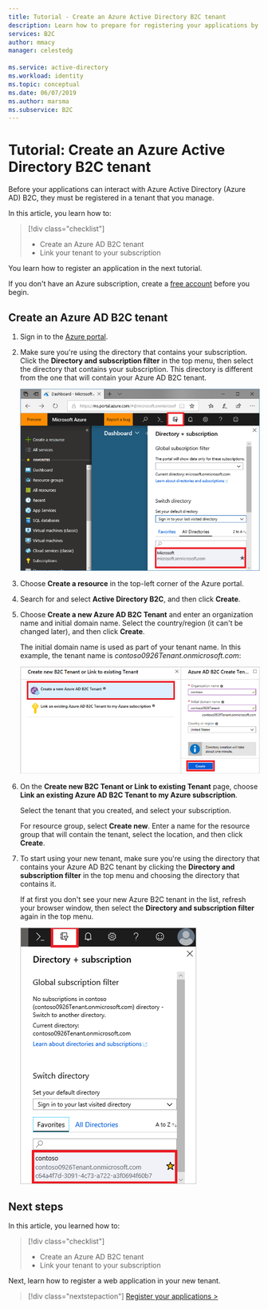 ```yaml
---
title: Tutorial - Create an Azure Active Directory B2C tenant
description: Learn how to prepare for registering your applications by creating an Azure Active Directory B2C tenant using the Azure portal.
services: B2C
author: mmacy
manager: celestedg

ms.service: active-directory
ms.workload: identity
ms.topic: conceptual
ms.date: 06/07/2019
ms.author: marsma
ms.subservice: B2C
---
```


# Tutorial: Create an Azure Active Directory B2C tenant

Before your applications can interact with Azure Active Directory (Azure AD) B2C, they must be registered in a tenant that you manage.

In this article, you learn how to:

> [!div class="checklist"]
> * Create an Azure AD B2C tenant
> * Link your tenant to your subscription

You learn how to register an application in the next tutorial.

If you don't have an Azure subscription, create a [free account](https://azure.microsoft.com/free/?WT.mc_id=A261C142F) before you begin.

## Create an Azure AD B2C tenant

1. Sign in to the [Azure portal](https://portal.azure.com/).
2. Make sure you're using the directory that contains your subscription. Click the **Directory and subscription filter** in the top menu, then select the directory that contains your subscription. This directory is different from the one that will contain your Azure AD B2C tenant.

    ![Directory and Subscription filter with subscription tenant selected](./media/tutorial-create-tenant/switch-directory-subscription.PNG)

3. Choose **Create a resource** in the top-left corner of the Azure portal.
4. Search for and select **Active Directory B2C**, and then click **Create**.
5. Choose **Create a new Azure AD B2C Tenant** and enter an organization name and initial domain name. Select the country/region (it can't be changed later), and then click **Create**.

    The initial domain name is used as part of your tenant name. In this example, the tenant name is *contoso0926Tenant.onmicrosoft.com*:

    ![B2C tenant creation page in the Azure portal](./media/tutorial-create-tenant/create-tenant.PNG)

6. On the **Create new B2C Tenant or Link to existing Tenant** page, choose **Link an existing Azure AD B2C Tenant to my Azure subscription**.

    Select the tenant that you created, and select your subscription.

    For resource group, select **Create new**. Enter a name for the resource group that will contain the tenant, select the location, and then click **Create**.
1. To start using your new tenant, make sure you're using the directory that contains your Azure AD B2C tenant by clicking the **Directory and subscription filter** in the top menu and choosing the directory that contains it.

    If at first you don't see your new Azure B2C tenant in the list, refresh your browser window, then select the **Directory and subscription filter** again in the top menu.

    ![Directory and Subscription filter with B2C tenant selected](./media/tutorial-create-tenant/switch-directories.PNG)

## Next steps

In this article, you learned how to:

> [!div class="checklist"]
> * Create an Azure AD B2C tenant
> * Link your tenant to your subscription

Next, learn how to register a web application in your new tenant.

> [!div class="nextstepaction"]
> [Register your applications >](tutorial-register-applications.md)
